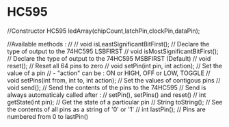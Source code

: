 # HC595
//Constructor
HC595 ledArray(chipCount,latchPin,clockPin,dataPin);

//Available methods :
//
// void isLeastSignificantBitFirst();            // Declare the type of output to the 74HC595 LSBFIRST
// void isMostSignificantBitFirst();             // Declare the type of output to the 74HC595 MSBFIRST (Default)
// void reset();                                 // Reset all 64 pins to zero
// void setPin(int pin, int action);             // Set the value of a pin
                                                 // - "action" can be : ON or HIGH, OFF or LOW, TOGGLE
// void setPins(int from, int to, int action);   // Set the values of contigous pins
// void send();                                  // Send the contents of the pins to the 74HC595
                                                 // Send is always automaticaly called after :
                                                 // setPin(), setPins() and reset()
// int getState(int pin);                        // Get the state of a particular pin
// String toString();                            // See the contents of all pins as a string of '0' or '1'
// int lastPin();                                // Pins are numbered from 0 to lastPin()
